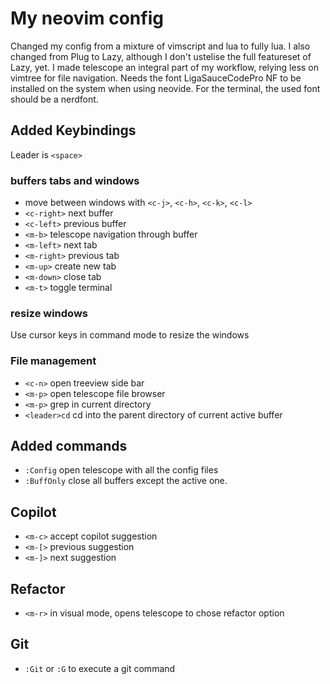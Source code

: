 # My neovim config

Changed my config from a mixture of vimscript and lua to fully lua. I also changed from Plug
to Lazy, although I don't ustelise the full featureset of Lazy, yet.
I made telescope an integral part of my workflow, relying less on vimtree for file navigation.
Needs the font LigaSauceCodePro NF to be installed on the system when using neovide. For the
terminal, the used font should be a nerdfont.

## Added Keybindings

Leader is `<space>`

### buffers tabs and windows

- move between windows with `<c-j>`, `<c-h>`, `<c-k>`, `<c-l>`
- `<c-right>` next buffer
- `<c-left>` previous buffer
- `<m-b>` telescope navigation through buffer
- `<m-left>` next tab
- `<m-right>` previous tab
- `<m-up>` create new tab
- `<m-down>` close tab
- `<m-t>` toggle terminal

### resize windows

Use cursor keys in command mode to resize the windows


### File management

- `<c-n>` open treeview side bar
- `<m-p>` open telescope file browser
- `<m-p>` grep in current directory
- `<leader>cd` cd into the parent directory of current active buffer

## Added commands

- `:Config` open telescope with all the config files
- `:BuffOnly` close all buffers except the active one.


## Copilot

- `<m-c>` accept copilot suggestion
- `<m-[>` previous suggestion
- `<m-]>` next suggestion

## Refactor

- `<m-r>` in visual mode, opens telescope to chose refactor option

## Git

- `:Git` or `:G` to execute a git command
